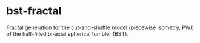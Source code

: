 # bst-fractal
Fractal generation for the cut-and-shuffle model (piecewise isometry, PWI) of the half-filled bi-axial spherical tumbler (BST).
